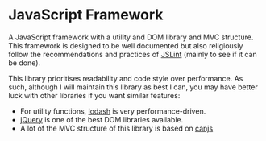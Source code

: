 # JavaScript Framework

A JavaScript framework with a utility and DOM library and MVC structure. This framework is designed to be well documented but also religiously follow the recommendations and practices of [JSLint](http://www.jslint.com) (mainly to see if it can be done).

This library prioritises readability and code style over performance. As such, although I will maintain this library as best I can, you may have better luck with other libraries if you want similar features:

- For utility functions, [lodash](https://lodash.com) is very performance-driven.
- [jQuery](http://jquery.com) is one of the best DOM libraries available.
- A lot of the MVC structure of this library is based on [canjs](https://canjs.com)

